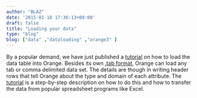 ```yaml
---
author: "BLAZ"
date: '2015-01-18 17:36:13+00:00'
draft: false
title: "Loading your data"
type: "blog"
blog: ["data" ,"dataloading" ,"orange3" ]
---
```


By a popular demand, we have just published a [tutorial](https://docs.biolab.si/orange/3/visual-programming/loading-your-data/index.html) on how to load the data table into Orange. Besides its own [.tab format](https://docs.biolab.si/orange/3/data-mining-library/reference/data.io.html), Orange can load any tab or comma delimited data set. The details are though in writing header rows that tell Orange about the type and domain of each attribute. The [tutorial](https://docs.biolab.si/orange/3/visual-programming/loading-your-data/index.html) is a step-by-step description on how to do this and how to transfer the data from popular spreadsheet programs like Excel.
